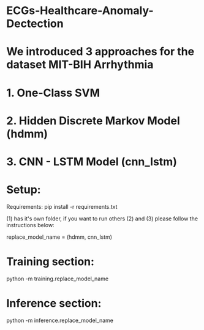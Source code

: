 # ECGs-Healthcare-Anomaly-Dectection

# We introduced 3 approaches for the dataset MIT-BIH Arrhythmia

# 1. One-Class SVM
# 2. Hidden Discrete Markov Model (hdmm)
# 3. CNN - LSTM Model (cnn_lstm)

# Setup:
Requirements: pip install -r requirements.txt

(1) has it's own folder, if you want to run others (2) and (3) please follow the instructions below:

replace_model_name = (hdmm, cnn_lstm)

# Training section:
python -m training.replace_model_name

# Inference section:
python -m inference.replace_model_name
